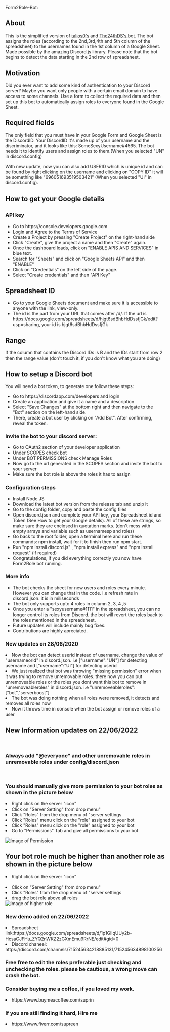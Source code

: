 Form2Role-Bot:
<h2>About</h2> 
<p>This is the simplified version of <a href="https://github.com/talios0" target="_blank">talios0's</a> and <a href="https://github.com/The24thDS" target="_blank">The24thDS's </a> bot. The bot assigns the roles (according to the 2nd,3rd,4th and 5th column of the spreadsheet) to the usernames found in the 1st column of a Google Sheet. Made possible by the amazing Discord.js library.
Please note that the bot begins to detect the data starting in the 2nd row of spreadsheet. </p>
<h2>Motivation</h2>
<p>Did you ever want to add some kind of authentication to your Discord server? Maybe you want only people with a certain email domain to have access to some channels. Use a form to collect the required data and then set up this bot to automatically assign roles to everyone found in the Google Sheet.</p>

<h2>Required fields</h2>
<p>The only field that you must have in your Google Form and Google Sheet is the DiscordID. Your DiscordID it's made up of your username and the discriminator, and it looks like this: SomeSexyUsername#4565. The bot needs it to identify users and assign roles to them.(When you selected "UN" in discord.config)</p>
<p>With new update, now you can also add USERID which is unique id and can be found by right clicking on the username and clicking on "COPY ID" it will be something like "696051693519503421" (When you selected "UI" in discord.config).</p>

<h2>How to get your Google details<h2>
        <h3>API key</h3>
        <ul>
<li>Go to https://console.developers.google.com</li>
<li>Login and Agree to the Terms of Service</li>
<li>Create a Project by pressing "Create Project" on the right-hand side</li>
<li>Click "Create", give the project a name and then "Create" again.</li>
<li>Once the dashboard loads, click on "ENABLE APIS AND SERVICES" in blue text.</li>
<li>Search for "Sheets" and click on "Google Sheets API" and then "ENABLE"</li>
<li>Click on "Credentials" on the left side of the page.</li>
<li>Select "Create credentials" and then "API Key"</li>
        </ul>
        <h2>Spreadsheet ID</h2>
<ul>
<li>Go to your Google Sheets document and make sure it is accessible to anyone with the link, view-only.</li>
<li>The id is the part from your URL that comes after /d/. If the url is https://docs.google.com/spreadsheets/d/hjgt6sdBhbHdDssfjGk/edit?usp=sharing, your id is hjgt6sdBhbHdDssfjGk</li>
</ul>
        <h2>Range</h2>
        
<p>If the column that contains the Discord IDs is B and the IDs start from row 2 then the range value (don't touch it, if you don't know what you are doing)</p>
<h2>How to setup a Discord bot</h2>
<p>You will need a bot token, to generate one follow these steps:</p>

<ul>
<li>Go to https://discordapp.com/developers and login</li>
<li>Create an application and give it a name and a description</li>
<li>Select "Save Changes" at the bottom right and then navigate to the "Bot" section on the left-hand side.</li>
<li>There, create a bot user by clicking on "Add Bot". After confirming, reveal the token.</li>
</ul>
<h3>Invite the bot to your discord server:</h3>
<ul>
<li>Go to OAuth2 section of your developer application</li>
<li>Under SCOPES check bot</li>
<li>Under BOT PERMISSIONS check Manage Roles</li>
<li>Now go to the url generated in the SCOPES section and invite the bot to your server</li>
<li>Make sure the bot role is above the roles it has to assign</li>
</ul>
<h3>Configuration steps</h3>
<ul>
<li>Install Node.JS</li>
<li>Download the latest bot version from the release tab and unzip it</li>
<li>Go to the config folder, copy and paste the config files</li>
<li>Open discord.json and complete your API key, your Spreadsheet id and Token (See How to get your Google details). All of these are strings, so make sure they are enclosed in quotation marks. (don't mess with empty arrays and variable such as usernamesp and roles)</li>

<li>Go back to the root folder, open a terminal here and run these commands: npm install, wait for it to finish then run npm start.</li>
<li> Run "npm install discord.js" , "npm install express" and "npm install request" (if required) </li>
<li>Congratulations, if you did everything correctly you now have Form2Role bot running.</li>
</ul>
<h3>More info</h3>
<ul>
<li>The bot checks the sheet for new users and roles every minute. However you can change that in the code. i.e refresh rate in discord.json. it is in miliseconds</li>
        
<li>The bot only supports upto 4 roles in column 2, 3, 4 ,5 </li>

<li>Once you enter a "sexyusername#1111" in the spreadsheet, you can no longer control its roles from Discord. the bot will revert the roles back to the roles mentioned in the spreadsheet. </li>
        
        
<li>Future updates will include mainly bug fixes.</li>
<li>Contributions are highly apreciated.</li>
</ul>


<h3>New updates on 28/06/2020</h3>

<li>Now the bot can detect userid instead of username. change the value of "usernameorid" in discord.json. i.e ["username":"UN"] for detecting username and ["username":"UI"] for detecting userid </li>
<li>We just realized that bot was throwing "missing permission" error when it was trying to remove unremovable roles. there now you can put unremoveable roles or the roles you dont want this bot to remove in "unremoveableroles" in discord.json. i.e "unremoveableroles":["bot","serverboost"] </li>
<li>The bot was doing nothing when all roles were removed, it detects and removes all roles now</li>
<li>Now it throws time in console when the bot assign or remove roles of a user</li>



<h2>New Information updates on 22/06/2022</h3>
<br>
        <h3>Always add "@everyone" and other unremovable roles in unremovable roles under config/discord.json </h3>
<br>
        <h3>You should manually give more permission to your bot roles as shown in the picture below </h3>
 <li>Right click on the server "icon"</li>        
        <li>Click on "Server Setting" from drop menu"</li>
        <li>Click "Roles" from the drop menu of "server settings</li>
        <li>Click "Roles" menu click on the "role" assigned to your bot</li>
        <li>Click "Roles" menu click on the "role" assigned to your bot</li>
       <li>Go to "Permissions" Tab and give all permissions to your bot</li>
        
![Image of Permission](https://github.com/supreen/form2role-bot/blob/master/Image/permission.jpg?raw=true)
<br>
        <h2>Your bot role much be higher than another role as shown in the picture below </h2>
        <li>Right click on the server "icon"</li>        
        <li>Click on "Server Setting" from drop menu"</li>
        <li>Click "Roles" from the drop menu of "server settings</li>
        <li>drag the bot role above all roles</li>
![Image of higher role](https://github.com/supreen/form2role-bot/blob/master/Image/highrole.JPG?raw=true)
<br>


<h3>New demo added on 22/06/2022</h3>
<li>Spreadsheet link:https://docs.google.com/spreadsheets/d/1p1GiIqUUy2b-HcsaCJFHu_ZYQ2nWKZ2zGXmEmu9RrNE/edit#gid=0 </li>
<li>Discord chaneel: https://discord.com/channels/715245634218885131/715245634898100256</li>
        
<h3>Free free to edit the roles preferable just checking and unchecking the roles. please be cautious, a wrong move can crash the bot.</h3>
        
        

<h3>Consider buying me a coffee, if you loved my work.</h3>
<li>https://www.buymeacoffee.com/suprin

<h3>If you are still finding it hard, Hire me</h3> 
<li>https://www.fiverr.com/supreen
